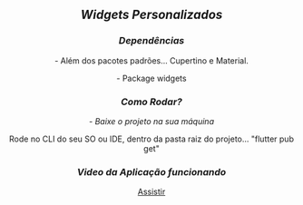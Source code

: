 <div align="center">
    <h2><i>Widgets Personalizados</i></h2>
</div>

<div align="center">
    <h3><i>Dependências</i></h3>
    <p>- Além dos pacotes padrões... Cupertino e Material.</P>
    <p>- Package widgets</P>
</div>

<div align="center">
    <h3><i>Como Rodar?</i></h3>
    <p><i>- Baixe o projeto na sua máquina</i></p>
    <p>Rode no CLI do seu SO ou IDE, dentro da pasta raiz do projeto... "flutter pub get"</p>
</div>

<div align="center">
    <h3><i>Video da Aplicação funcionando</i></h3>
    
[Assistir](https://youtu.be/RxJ8Eygf8vo)
    
</div>
